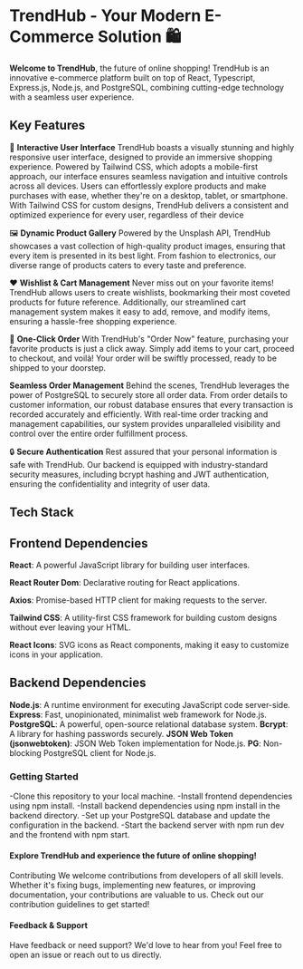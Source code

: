 # TrendHub - Your Modern E-Commerce Solution 🛍️
**Welcome to TrendHub**, the future of online shopping! TrendHub is an innovative e-commerce platform built on top of React, Typescript, Express.js, Node.js, and PostgreSQL, combining cutting-edge technology with a seamless user experience.

## Key Features
🌟 **Interactive User Interface** TrendHub boasts a visually stunning and highly responsive user interface, designed to provide an immersive shopping experience. Powered by Tailwind CSS, which adopts a mobile-first approach, our interface ensures seamless navigation and intuitive controls across all devices. Users can effortlessly explore products and make purchases with ease, whether they're on a desktop, tablet, or smartphone. With Tailwind CSS for custom designs, TrendHub delivers a consistent and optimized experience for every user, regardless of their device

🖼️ **Dynamic Product Gallery**
Powered by the Unsplash API, TrendHub showcases a vast collection of high-quality product images, ensuring that every item is presented in its best light. From fashion to electronics, our diverse range of products caters to every taste and preference.

❤️ **Wishlist & Cart Management**
Never miss out on your favorite items! TrendHub allows users to create wishlists, bookmarking their most coveted products for future reference. Additionally, our streamlined cart management system makes it easy to add, remove, and modify items, ensuring a hassle-free shopping experience.

🛒 **One-Click Order**
With TrendHub's "Order Now" feature, purchasing your favorite products is just a click away. Simply add items to your cart, proceed to checkout, and voilà! Your order will be swiftly processed, ready to be shipped to your doorstep.

**Seamless Order Management**
Behind the scenes, TrendHub leverages the power of PostgreSQL to securely store all order data. From order details to customer information, our robust database ensures that every transaction is recorded accurately and efficiently. With real-time order tracking and management capabilities, our system provides unparalleled visibility and control over the entire order fulfillment process.

🔒 **Secure Authentication**
Rest assured that your personal information is safe with TrendHub. Our backend is equipped with industry-standard security measures, including bcrypt hashing and JWT authentication, ensuring the confidentiality and integrity of user data.

## Tech Stack
## Frontend Dependencies
**React**: A powerful JavaScript library for building user interfaces.

**React Router Dom**: Declarative routing for React applications.

**Axios**: Promise-based HTTP client for making requests to the server.

**Tailwind CSS**: A utility-first CSS framework for building custom designs without ever leaving your HTML.

**React Icons**: SVG icons as React components, making it easy to customize icons in your application.

## Backend Dependencies
**Node.js**: A runtime environment for executing JavaScript code server-side.
**Express**: Fast, unopinionated, minimalist web framework for Node.js.
**PostgreSQL**: A powerful, open-source relational database system.
**Bcrypt**: A library for hashing passwords securely.
**JSON Web Token (jsonwebtoken)**: JSON Web Token implementation for Node.js.
**PG**: Non-blocking PostgreSQL client for Node.js.
### Getting Started
-Clone this repository to your local machine.
-Install frontend dependencies using npm install.
-Install backend dependencies using npm install in the backend directory.
-Set up your PostgreSQL database and update the configuration in the backend.
-Start the backend server with npm run dev and the frontend with npm start.
#### Explore TrendHub and experience the future of online shopping!
Contributing
We welcome contributions from developers of all skill levels. Whether it's fixing bugs, implementing new features, or improving documentation, your contributions are valuable to us. Check out our contribution guidelines to get started!

#### Feedback & Support
Have feedback or need support? We'd love to hear from you! Feel free to open an issue or reach out to us directly.

